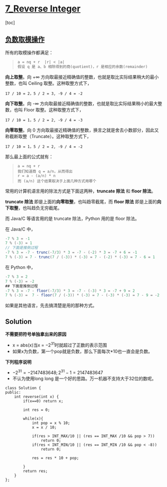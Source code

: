 # [7_Reverse Integer]( https://leetcode.com/problems/reverse-integer/ )

[toc]



## [负数取模操作]( https://zhuanlan.zhihu.com/p/39389916 )

所有的取模操作都满足：

> ```a = nq + r  |r| &lt; |a|
> a = nq + r  |r| < |a|
> 假设 q 是 a、b 相除得到的商(quotient)，r 是相应的余数(remainder)
> ```

**向上取整**。向 +∞ 方向取最接近精确值的整数，也就是取比实际结果稍大的最小整数，也叫 Ceiling 取整。这种取整方式下，

```text
17 / 10 = 2，5 / 2 = 3, -9 / 4 = -2
```

**向下取整**。向 -∞ 方向取最接近精确值的整数，也就是取比实际结果稍小的最大整数，也叫 Floor 取整。这种取整方式下，

```text
17 / 10 = 1，5 / 2 = 2, -9 / 4 = -3
```

**向零取整**。向 0 方向取最接近精确值的整数，换言之就是舍去小数部分，因此又称截断取整（Truncate）。这种取整方式下，

```text
17 / 10 = 1，5 / 2 = 2, -9 / 4 = -2
```

那么最上面的公式就有：

>```text
>a = nq + r 
>我们知道商 q = a/n，从而得出
>r = a - (a/n) * n
>而 (a/n) 这个结果取决于上面几种方式用哪个
>```

常用的计算机语言用的除法方式是下面这两种，**truncate 除法** 和 **floor 除法**。

**truncate 除法** 即是上面的**向零取整**，也叫趋零截尾，而 **floor 除法** 即是上面的**向下取整**，也叫趋负无穷截尾。

而 Java/C 等语言用的是 truncate 除法，Python 用的是 floor 除法。

在 Java/C 中，

```java
-7 % 3 = -1
7 % (-3) = 1 
// 下面是推倒过程
-7 % 3 = -7 - trunc(-7/3) * 3 = -7 - (-2) * 3 = -7 + 6 = -1
7 % (-3) = 7 - trunc(7 / (-3)) * (-3) = 7 - (-2) * (-3) = 7 - 6 = 1
```

在 Python 中，

```java
-7 % 3 = 2
7 % (-3) = -2
## 下面是推倒过程
-7 % 3 = -7 - floor(-7/3) * 3 = -7 - (-3) * 3 = -7 + 9 = 2
7 % (-3) =  7 - floor(7 / (-3)) * (-3) = 7 - (-3) * (-3) = 7 - 9 = -2
```

如果是其他语言，先去搞清楚是用的那种方式。



## Solution

**不需要把符号单独拿出来的原因** 

- x = abs(x)当x = $-2^{31}$时就超过了正数的表示范围
- 如果x为负数，第一个pop就是负数，那么下面每次*10也一直会是负数。

**下列程序说明**

- $-2^{31} = -2147483648; 2^{31}-1 = 2147483647$
- 不认为使用long long 是一个好的思路。万一机器不支持大于32位的数呢。

```
class Solution {
public:
    int reverse(int x) {
        if(x==0) return x;
        
        int res = 0;
        
        while(x){
            int pop = x % 10;
            x = x / 10;
            
            if(res > INT_MAX/10 || (res == INT_MAX /10 && pop > 7))
                return 0;
            if(res < INT_MIN/10 || (res == INT_MIN /10 && pop < -8))
                return 0;
            
            res = res * 10 + pop;
            
        }
        return res;
    }
};
```

